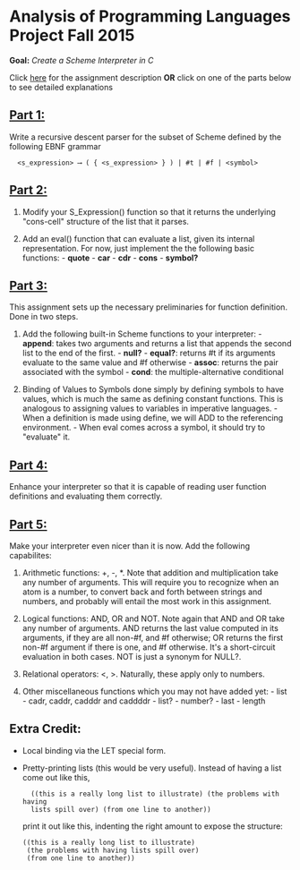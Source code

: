 # Analysis of Programming Languages Project Fall 2015
**Goal:** *Create a Scheme Interpreter in C*

Click [here](http://cs.clarku.edu/~fgreen/courses/cs170/CS170HW/index.html)
for the assignment description **OR** click on one of the parts below to see detailed explanations

## [Part 1:](http://cs.clarku.edu/~fgreen/courses/cs170/CS170HW/CS170Proj1.html) 
  Write a recursive descent parser for the subset of Scheme defined by the following EBNF grammar

      <s_expression> ⟶ ( { <s_expression> } ) | #t | #f | <symbol> 

## [Part 2:](http://cs.clarku.edu/~fgreen/courses/cs170/CS170HW/CS170Proj2.html)
  1. Modify your S_Expression() function so that it returns the underlying "cons-cell" structure of the list that it parses.

  2. Add an eval() function that can evaluate a list, given its internal representation. For now, just implement the the following basic functions: 
    - **quote**
    - **car**
    - **cdr**
    - **cons**
    - **symbol?**

## [Part 3:](http://cs.clarku.edu/~fgreen/courses/cs170/CS170HW/CS170Proj3.html)
This assignment sets up the necessary preliminaries for function definition. Done in two steps.
  1. Add the following built-in Scheme functions to your interpreter:
    - **append**: takes two arguments and returns a list that appends the second list to the end of the first.
    - **null?**
    - **equal?**: returns #t if its arguments evaluate to the same value and #f otherwise
    - **assoc**: returns the pair associated with the symbol
    - **cond**: the multiple-alternative conditional
  
  2. Binding of Values to Symbols done simply by defining symbols to have values, which is much the same as defining constant functions. This is analogous to assigning values to variables in imperative languages.
    - When a definition is made using define, we will ADD to the referencing environment.
    - When eval comes across a symbol, it should try to "evaluate" it.

## [Part 4:](http://cs.clarku.edu/~fgreen/courses/cs170/CS170HW/CS170Proj4.html)
  Enhance your interpreter so that it is capable of reading user function definitions and evaluating them correctly.

## [Part 5:](http://cs.clarku.edu/~fgreen/courses/cs170/CS170HW/CS170Proj5.html)
  Make your interpreter even nicer than it is now. Add the following capabilites:
  1. Arithmetic functions: +, -, *. Note that addition and multiplication take any number of arguments. This will require you to recognize when an atom is a number, to convert back and forth between strings and numbers, and probably will entail the most work in this assignment.
  
  2. Logical functions: AND, OR and NOT. Note again that AND and OR take any number of arguments. AND returns the last value computed in its arguments, if they are all non-#f, and #f otherwise; OR returns the first non-#f argument if there is one, and #f otherwise. It's a short-circuit evaluation in both cases. NOT is just a synonym for NULL?.
  
  3. Relational operators: <, >. Naturally, these apply only to numbers.
  
  4. Other miscellaneous functions which you may not have added yet:
    - list
    - cadr, caddr, cadddr and caddddr
    - list?
    - number?
    - last
    - length

## Extra Credit:
+ Local binding via the LET special form. 
+ Pretty-printing lists (this would be very useful). Instead of having a list come out like this,

        ((this is a really long list to illustrate) (the problems with having 
        lists spill over) (from one line to another))

  print it out like this, indenting the right amount to expose the structure:

      ((this is a really long list to illustrate)
       (the problems with having lists spill over)
       (from one line to another))

